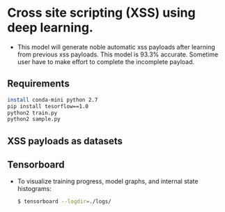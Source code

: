 # Cross site scripting (XSS) using deep learning.

* This model will generate noble automatic xss payloads after learning from previous xss payloads. This model is 93.3% accurate. Sometime user have to make effort to complete the incomplete payload. 

## Requirements

   ```bash
   install conda-mini python 2.7
   pip install tesorflow==1.0
   python2 train.py
   python2 sample.py
   ```


## XSS payloads as datasets


## Tensorboard
* To visualize training progress, model graphs, and internal state histograms:
   ```bash
   $ tensorboard --logdir=./logs/
   ```

